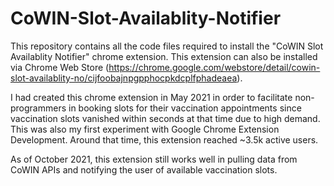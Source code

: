 # CoWIN-Slot-Availablity-Notifier
This repository contains all the code files required to install the "CoWIN Slot Availablity Notifier" chrome extension. This extension can also be installed via Chrome Web Store (https://chrome.google.com/webstore/detail/cowin-slot-availablity-no/cijfoobajnpgpphocpkdcplfphadeaea).

I had created this chrome extension in May 2021 in order to facilitate non-programmers in booking slots for their vaccination appointments since vaccination slots vanished within seconds at that time due to high demand. This was also my first experiment with Google Chrome Extension Development. Around that time, this extension reached ~3.5k active users.

As of October 2021, this extension still works well in pulling data from CoWIN APIs and notifying the user of available vaccination slots.
